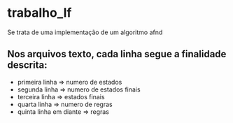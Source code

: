 # trabalho_lf
Se trata de uma implementação de um algoritmo afnd

## Nos arquivos texto, cada linha segue a finalidade descrita:
- primeira linha => numero de estados
- segunda linha => numero de estados finais
- terceira linha => estados finais
- quarta linha => numero de regras
- quinta linha em diante => regras
